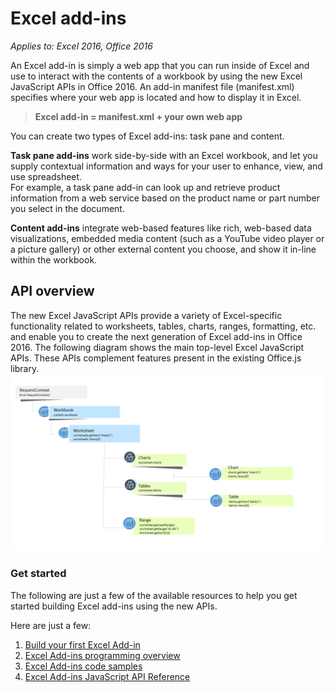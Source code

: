 # Excel add-ins

_Applies to: Excel 2016, Office 2016_

An Excel add-in is simply a web app that you can run inside of Excel and use to interact with the contents of a workbook by using the new Excel JavaScript APIs in Office 2016. An add-in manifest file (manifest.xml) specifies where your web app is located and how to display it in Excel.
  
>**Excel add-in = manifest.xml + your own web app**

You can create two types of Excel add-ins: task pane and content. 

**Task pane add-ins** work side-by-side with an Excel workbook, and let you supply contextual information and ways for your user to enhance, view, and use spreadsheet.   
For example, a task pane add-in can look up and retrieve product information from a web service based on the product name or part number you select in the document.

**Content add-ins** integrate web-based features like rich, web-based data visualizations, embedded media content (such as a YouTube video player or a picture gallery) or other external content you choose, and show it in-line within the workbook.

## API overview


The new Excel JavaScript APIs provide a variety of Excel-specific functionality related to worksheets, tables, charts, ranges, formatting, etc. and enable you to create the next generation of Excel add-ins in Office 2016. The following diagram shows the main top-level Excel JavaScript APIs. These APIs complement features present in the existing Office.js library. 
![Excel JavaScript API top-level objects](images/Excel_API_diagram.png)


### Get started

The following are just a few of the available resources to help you get started building Excel add-ins using the new APIs. 

Here are just a few:

1.  [Build your first Excel Add-in](build-your-first-excel-add-in.md)
1.  [Excel Add-ins programming overview](excel-add-ins-programming-overview.md)
2.  [Excel Add-ins code samples](excel-add-ins-code-samples.md) 
3.  [Excel Add-ins JavaScript API Reference](excel-add-ins-javascript-reference.md)